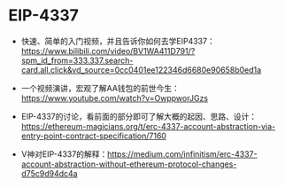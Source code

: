 # EIP-4337

- 快速、简单的入门视频，并且告诉你如何去学EIP4337：https://www.bilibili.com/video/BV1WA411D791/?spm_id_from=333.337.search-card.all.click&vd_source=0cc0401ee122346d6680e90658b0ed1a

- 一个视频演讲，宏观了解AA钱包的前世今生：https://www.youtube.com/watch?v=OwppworJGzs

- EIP-4337的讨论，看前面的部分即可了解大概的起因、思路、设计：https://ethereum-magicians.org/t/erc-4337-account-abstraction-via-entry-point-contract-specification/7160

- V神对EIP-4337的解释：https://medium.com/infinitism/erc-4337-account-abstraction-without-ethereum-protocol-changes-d75c9d94dc4a

